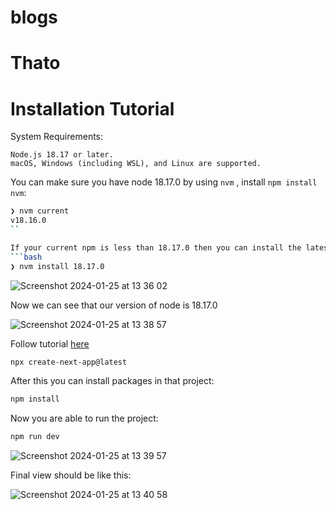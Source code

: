 # blogs
Thato 
=======
# Installation Tutorial

System Requirements:

```
Node.js 18.17 or later.
macOS, Windows (including WSL), and Linux are supported.
```

You can make sure you have node 18.17.0 by using `nvm` , install `npm install nvm`:
```bash
❯ nvm current
v18.16.0
``

If your current npm is less than 18.17.0 then you can install the latest with 
```bash
❯ nvm install 18.17.0
```

![Screenshot 2024-01-25 at 13 36 02](https://github.com/aice-africa/tutorials/assets/25654848/91610328-d878-4bbb-9b15-934b27d8ff4a)

Now we can see that our version of node is 18.17.0

![Screenshot 2024-01-25 at 13 38 57](https://github.com/aice-africa/tutorials/assets/25654848/417b2f6e-ce13-432e-8195-6c696efc0aac)

Follow tutorial [here](https://nextjs.org/docs/getting-started/installation) 


```bash
npx create-next-app@latest
```

After this you can install packages in that project: 

```bash
npm install
```

Now you are able to run the project: 
```bash
npm run dev
```
![Screenshot 2024-01-25 at 13 39 57](https://github.com/aice-africa/tutorials/assets/25654848/da9662ce-4763-4431-8d1d-98580fe22fad)


Final view  should be like this: 

![Screenshot 2024-01-25 at 13 40 58](https://github.com/aice-africa/tutorials/assets/25654848/4b0b84d6-c19f-4365-a21f-488ee9597381)

